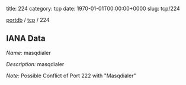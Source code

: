 title: 224
category: tcp
date: 1970-01-01T00:00:00+0000
slug: tcp/224

[portdb](/) / [tcp](/category/tcp.html) / 224


## IANA Data

_Name:_ masqdialer

_Description:_ masqdialer

_Note:_ Possible Conflict of Port 222 with "Masqdialer"

